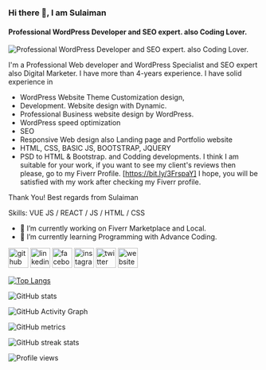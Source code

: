### Hi there 👋, I am Sulaiman
#### Professional WordPress Developer and SEO expert. also Coding Lover.
![Professional WordPress Developer and SEO expert. also Coding Lover.](https://media-exp1.licdn.com/dms/image/C5616AQGeA53LUlq3FA/profile-displaybackgroundimage-shrink_200_800/0/1619504362472?e=1645660800&v=beta&t=Px01kt1gnjnMll51VQPY9PIvq9ZpLsA-xrQ1oQQLxUM)

I'm a Professional Web developer and WordPress Specialist and SEO expert also Digital Marketer. I have more than 4-years experience. I have solid experience in 
- WordPress Website Theme Customization design, 
- Development. Website design with Dynamic. 
- Professional Business website design by WordPress. 
- WordPress speed optimization 
- SEO
- Responsive Web design also Landing page and Portfolio website
- HTML, CSS, BASIC JS, BOOTSTRAP, JQUERY 
- PSD to HTML & Bootstrap. and Codding developments. 
I think I am suitable for your work, if you want to see my client's reviews then please, go to my Fiverr Profile. [https://bit.ly/3FrspaY]
I hope, you will be satisfied with my work after checking my Fiverr profile.

Thank You! 
Best regards from Sulaiman

Skills: VUE JS / REACT / JS / HTML / CSS

- 🔭 I’m currently working on Fiverr Marketplace and Local. 
- 🌱 I’m currently learning Programming with Advance Coding. 


[<img src='https://cdn.jsdelivr.net/npm/simple-icons@3.0.1/icons/github.svg' alt='github' height='40'>](https://github.com/mdsulaiman189)  [<img src='https://cdn.jsdelivr.net/npm/simple-icons@3.0.1/icons/linkedin.svg' alt='linkedin' height='40'>](https://www.linkedin.com/in/mdsulaiman189/)  [<img src='https://cdn.jsdelivr.net/npm/simple-icons@3.0.1/icons/facebook.svg' alt='facebook' height='40'>](https://www.facebook.com/mdsulaiman189)  [<img src='https://cdn.jsdelivr.net/npm/simple-icons@3.0.1/icons/instagram.svg' alt='instagram' height='40'>](https://www.instagram.com/mdsulaiman189/)  [<img src='https://cdn.jsdelivr.net/npm/simple-icons@3.0.1/icons/twitter.svg' alt='twitter' height='40'>](https://twitter.com/mdsulaiman1899)  [<img src='https://cdn.jsdelivr.net/npm/simple-icons@3.0.1/icons/icloud.svg' alt='website' height='40'>](https://wpdeveloper.agency/)  

[![Top Langs](https://github-readme-stats.vercel.app/api/top-langs/?username=mdsulaiman189)](https://github.com/anuraghazra/github-readme-stats)

![GitHub stats](https://github-readme-stats.vercel.app/api?username=mdsulaiman189&show_icons=true&count_private=true)  

![GitHub Activity Graph](https://activity-graph.herokuapp.com/graph?username=mdsulaiman189)  

![GitHub metrics](https://metrics.lecoq.io/mdsulaiman189)  

![GitHub streak stats](https://github-readme-streak-stats.herokuapp.com/?user=mdsulaiman189)  

![Profile views](https://gpvc.arturio.dev/mdsulaiman189)  
